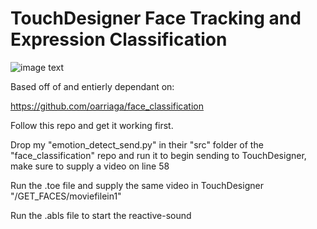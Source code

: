 # TouchDesigner Face Tracking and Expression Classification

![image text](https://raw.githubusercontent.com/rpavl/TD-Face-Tracking/master/demo0.jpg)

Based off of and entierly dependant on:

https://github.com/oarriaga/face_classification

Follow this repo and get it working first.

Drop my "emotion_detect_send.py" in their "src" folder of the "face_classification" repo and run it to begin sending to TouchDesigner, make sure to supply a video on line 58 

Run the .toe file and supply the same video in TouchDesigner "/GET_FACES/moviefilein1"

Run the .abls file to start the reactive-sound
